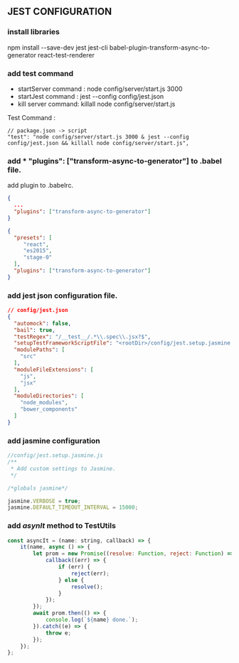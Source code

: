 ## JEST CONFIGURATION

### install libraries

npm install --save-dev jest jest-cli babel-plugin-transform-async-to-generator react-test-renderer


### add test command

- startServer command : node config/server/start.js 3000
- startJest command : jest --config config/jest.json
- kill server command: killall node config/server/start.js

Test Command : 

```
// package.json -> script
"test": "node config/server/start.js 3000 & jest --config config/jest.json && killall node config/server/start.js",
```

### add *  "plugins": ["transform-async-to-generator"] to **.babel** file.

add plugin to .babelrc.

```json
{
  ...
  "plugins": ["transform-async-to-generator"]
}
```

```json
{
  "presets": [
     "react",
     "es2015",
     "stage-0"
  ],
  "plugins": ["transform-async-to-generator"]
}
```


### add jest json configuration file.

```json
// config/jest.json
{
  "automock": false,
  "bail": true,
  "testRegex": "/__test__/.*\\.spec\\.jsx?$",
  "setupTestFrameworkScriptFile": "<rootDir>/config/jest.setup.jasmine.js",
  "modulePaths": [
    "src"
  ],
  "moduleFileExtensions": [
    "js",
    "jsx"
  ],
  "moduleDirectories": [
    "node_modules",
    "bower_components"
  ]
}
```

### add jasmine configuration


```javascript
//config/jest.setup.jasmine.js
/**
 * Add custom settings to Jasmine.
 */

/*globals jasmine*/

jasmine.VERBOSE = true;
jasmine.DEFAULT_TIMEOUT_INTERVAL = 15000;
```

### add *asynIt* method to **TestUtils**


```javascript
const asyncIt = (name: string, callback) => {
    it(name, async () => {
        let prom = new Promise((resolve: Function, reject: Function) => {
            callback((err) => {
                if (err) {
                    reject(err);
                } else {
                    resolve();
                }
            });
        });
        await prom.then(() => {
            console.log(`${name} done.`);
        }).catch((e) => {
            throw e;
        });
    });
};
```

